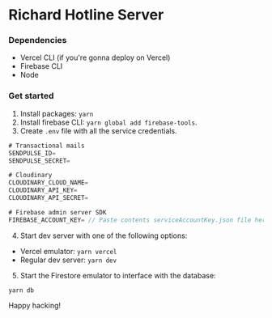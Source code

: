 # Richard Hotline Server
### Dependencies
- Vercel CLI (if you're gonna deploy on Vercel)
- Firebase CLI
- Node
### Get started
1. Install packages: `yarn`
2. Install firebase CLI: `yarn global add firebase-tools`.
3. Create `.env` file with all the service credentials.
```js
# Transactional mails
SENDPULSE_ID=
SENDPULSE_SECRET=

# Cloudinary
CLOUDINARY_CLOUD_NAME=
CLOUDINARY_API_KEY=
CLOUDINARY_API_SECRET=

# Firebase admin server SDK
FIREBASE_ACCOUNT_KEY= // Paste contents serviceAccountKey.json file here as one line.
```

4. Start dev server with one of the following options:
- Vercel emulator: `yarn vercel`
- Regular dev server: `yarn dev`
5. Start the Firestore emulator to interface with the database:
```
yarn db
```

Happy hacking!